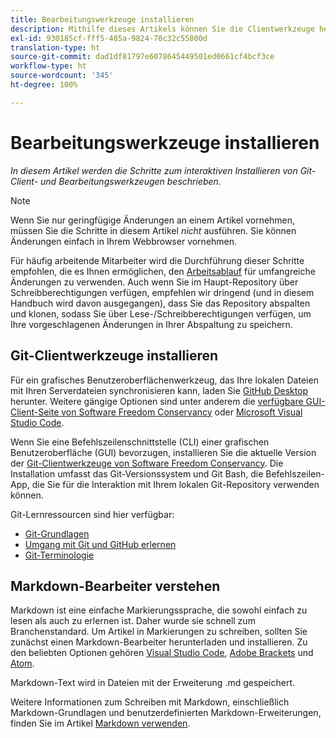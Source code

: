 ```yaml
---
title: Bearbeitungswerkzeuge installieren
description: Mithilfe dieses Artikels können Sie die Clientwerkzeuge herunterladen und installieren, die Sie für Git/GitHub und zum Bearbeiten von Markdown-Dateien benötigen.
exl-id: 930185cf-fff5-485a-9824-70c32c55800d
translation-type: ht
source-git-commit: dad1df81797e6078645449501ed0661cf4bcf3ce
workflow-type: ht
source-wordcount: '345'
ht-degree: 100%

---
```


# Bearbeitungswerkzeuge installieren

*In diesem Artikel werden die Schritte zum interaktiven Installieren von Git-Client- und Bearbeitungswerkzeugen beschrieben.*

>[!NOTE]
>
>Wenn Sie nur geringfügige Änderungen an einem Artikel vornehmen, müssen Sie die Schritte in diesem Artikel *nicht* ausführen. Sie können Änderungen einfach in Ihrem Webbrowser vornehmen.
>
> Für häufig arbeitende Mitarbeiter wird die Durchführung dieser Schritte empfohlen, die es Ihnen ermöglichen, den [Arbeitsablauf](local-repo.md) für umfangreiche Änderungen zu verwenden. Auch wenn Sie im Haupt-Repository über Schreibberechtigungen verfügen, empfehlen wir dringend (und in diesem Handbuch wird davon ausgegangen), dass Sie das Repository abspalten und klonen, sodass Sie über Lese-/Schreibberechtigungen verfügen, um Ihre vorgeschlagenen Änderungen in Ihrer Abspaltung zu speichern.

## Git-Clientwerkzeuge installieren

Für ein grafisches Benutzeroberflächenwerkzeug, das Ihre lokalen Dateien mit Ihren Serverdateien synchronisieren kann, laden Sie [GitHub Desktop](https://desktop.github.com/) herunter. Weitere gängige Optionen sind unter anderem die [verfügbare GUI-Client-Seite von Software Freedom Conservancy](https://git-scm.com/downloads/guis) oder [Microsoft Visual Studio Code](https://www.visualstudio.com/products/code-vs.aspx).

Wenn Sie eine Befehlszeilenschnittstelle (CLI) einer grafischen Benutzeroberfläche (GUI) bevorzugen, installieren Sie die aktuelle Version der [Git-Clientwerkzeuge von Software Freedom Conservancy](https://git-scm.com/downloads). Die Installation umfasst das Git-Versionssystem und Git Bash, die Befehlszeilen-App, die Sie für die Interaktion mit Ihrem lokalen Git-Repository verwenden können.

Git-Lernressourcen sind hier verfügbar:

* [Git-Grundlagen](https://git-scm.com/book/de/v2/Getting-Started-Git-Basics)
* [Umgang mit Git und GitHub erlernen](https://docs.github.com/de/github/getting-started-with-github/git-and-github-learning-resources)
* [Git-Terminologie](https://docs.github.com/de/github/getting-started-with-github/github-glossary)

## Markdown-Bearbeiter verstehen

Markdown ist eine einfache Markierungssprache, die sowohl einfach zu lesen als auch zu erlernen ist. Daher wurde sie schnell zum Branchenstandard. Um Artikel in Markierungen zu schreiben, sollten Sie zunächst einen Markdown-Bearbeiter herunterladen und installieren. Zu den beliebten Optionen gehören [Visual Studio Code](https://code.visualstudio.com/), [Adobe Brackets](https://brackets.io) und [Atom](https://atom.io).

Markdown-Text wird in Dateien mit der Erweiterung .md gespeichert.

Weitere Informationen zum Schreiben mit Markdown, einschließlich Markdown-Grundlagen und benutzerdefinierten Markdown-Erweiterungen, finden Sie im Artikel [Markdown verwenden](../writing-essentials/markdown.md).

<!--
## Adobe Docs Authoring Pack

Install the Docs Authoring Pack. This set of extensions includes basic authoring assistance for help when writing Markdown, and a preview feature, so that you can see what the Markdown looks like in the style of the docs.adobe.com site.

Link when available
-->
